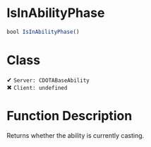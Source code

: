 # IsInAbilityPhase
```js	
bool IsInAbilityPhase()
```
# Class
✔ `Server: CDOTABaseAbility`  
✖ `Client: undefined`  

# Function Description
Returns whether the ability is currently casting.
